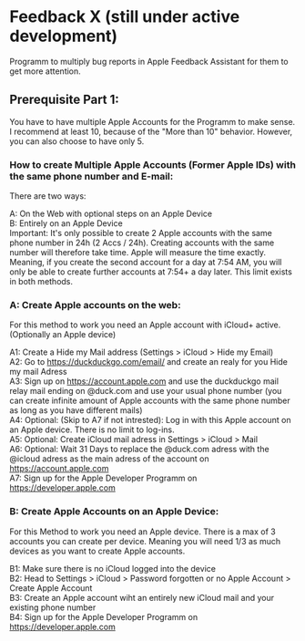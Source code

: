 # Feedback X (still under active development)
Programm to multiply bug reports in Apple Feedback Assistant for them to get more attention.

## Prerequisite Part 1:  
You have to have multiple Apple Accounts for the Programm to make sense. I recommend at least 10, because of the "More than 10" behavior. However, you can also choose to have only 5. 

### How to create Multiple Apple Accounts (Former Apple IDs) with the same phone number and E-mail:

There are two ways:

A: On the Web with optional steps on an Apple Device  
B: Entirely on an Apple Device    
Important: It's only possible to create 2 Apple accounts with the same phone number in 24h (2 Accs / 24h). Creating accounts with the same number will therefore take time. Apple will measure the time exactly. Meaning, if you create the second account for a day at 7:54 AM, you will only be able to create further accounts at 7:54+ a day later. This limit exists in both methods.

### A: Create Apple accounts on the web:

For this method to work you need an Apple account with iCloud+ active. (Optionally an Apple device)

A1: Create a Hide my Mail address (Settings > iCloud > Hide my Email)  
A2: Go to https://duckduckgo.com/email/ and create an realy for you Hide my mail Adress   
A3: Sign up on https://account.apple.com and use the duckduckgo mail relay mail ending on @duck.com and use your usual phone number (you can create infinite amount of Apple accounts with the same phone number as long as you have different mails)  
A4: Optional: (Skip to A7 if not intrested): Log in with this Apple account on an Apple device. There is no limit to log-ins.   
A5: Optional: Create iCloud mail adress in Settings > iCloud > Mail  
A6: Optional: Wait 31 Days to replace the @duck.com adress with the @icloud adress as the main adress of the account on https://account.apple.com <br>
A7: Sign up for the Apple Developer Programm on https://developer.apple.com  

### B: Create Apple Accounts on an Apple Device:

For this Method to work you need an Apple device. There is a max of 3 accounts you can create per device. Meaning you will need 1/3 as much devices as you want to create Apple accounts.

B1: Make sure there is no iCloud logged into the device  
B2: Head to Settings > iCloud > Password forgotten or no Apple Account > Create Apple Account  
B3: Create an Apple account wiht an entirely new iCloud mail and your existing phone number  
B4: Sign up for the Apple Developer Programm on https://developer.apple.com    



